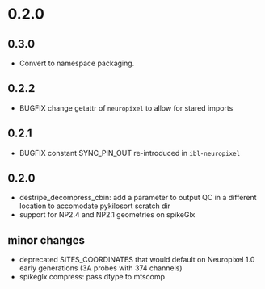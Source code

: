 # 0.2.0

## 0.3.0
- Convert to namespace packaging.

## 0.2.2
- BUGFIX change getattr of `neuropixel` to allow for stared imports

## 0.2.1
- BUGFIX constant SYNC_PIN_OUT re-introduced in `ibl-neuropixel`

## 0.2.0
- destripe_decompress_cbin: add a parameter to output QC in a different location to accomodate pykilosort scratch dir
- support for NP2.4 and NP2.1 geometries on spikeGlx

## minor changes
-   deprecated SITES_COORDINATES that would default on Neuropixel 1.0 early generations (3A probes with 374 channels)
-   spikeglx compress: pass dtype to mtscomp

